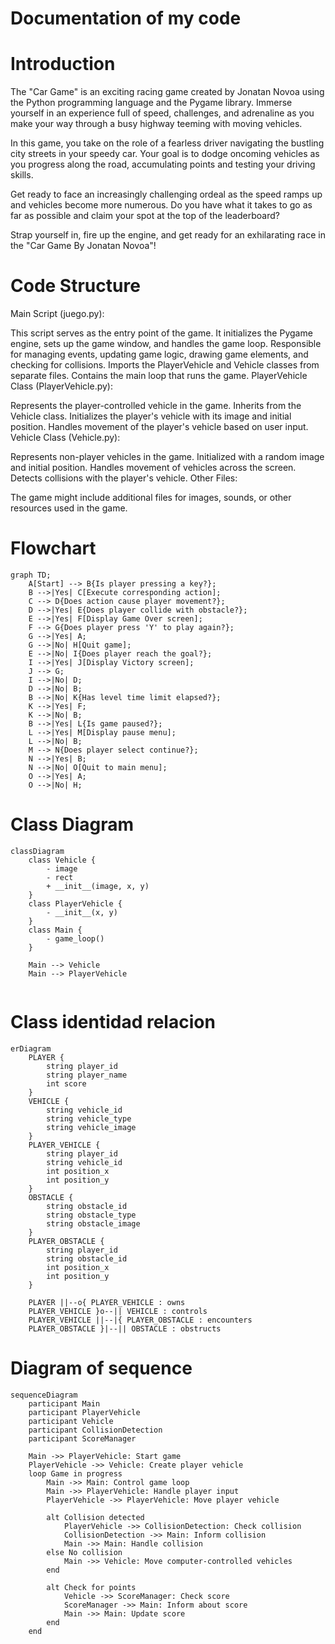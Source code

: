 # Documentation of my code

# Introduction

The "Car Game" is an exciting racing game created by Jonatan Novoa using the Python programming language and the Pygame library. Immerse yourself in an experience full of speed, challenges, and adrenaline as you make your way through a busy highway teeming with moving vehicles.

In this game, you take on the role of a fearless driver navigating the bustling city streets in your speedy car. Your goal is to dodge oncoming vehicles as you progress along the road, accumulating points and testing your driving skills.

Get ready to face an increasingly challenging ordeal as the speed ramps up and vehicles become more numerous. Do you have what it takes to go as far as possible and claim your spot at the top of the leaderboard?

Strap yourself in, fire up the engine, and get ready for an exhilarating race in the "Car Game By Jonatan Novoa"!

# Code Structure

Main Script (juego.py):

This script serves as the entry point of the game.
It initializes the Pygame engine, sets up the game window, and handles the game loop.
Responsible for managing events, updating game logic, drawing game elements, and checking for collisions.
Imports the PlayerVehicle and Vehicle classes from separate files.
Contains the main loop that runs the game.
PlayerVehicle Class (PlayerVehicle.py):

Represents the player-controlled vehicle in the game.
Inherits from the Vehicle class.
Initializes the player's vehicle with its image and initial position.
Handles movement of the player's vehicle based on user input.
Vehicle Class (Vehicle.py):

Represents non-player vehicles in the game.
Initialized with a random image and initial position.
Handles movement of vehicles across the screen.
Detects collisions with the player's vehicle.
Other Files:

The game might include additional files for images, sounds, or other resources used in the game.

# Flowchart

```mermaid
graph TD;
    A[Start] --> B{Is player pressing a key?};
    B -->|Yes| C[Execute corresponding action];
    C --> D{Does action cause player movement?};
    D -->|Yes| E{Does player collide with obstacle?};
    E -->|Yes| F[Display Game Over screen];
    F --> G{Does player press 'Y' to play again?};
    G -->|Yes| A;
    G -->|No| H[Quit game];
    E -->|No| I{Does player reach the goal?};
    I -->|Yes| J[Display Victory screen];
    J --> G;
    I -->|No| D;
    D -->|No| B;
    B -->|No| K{Has level time limit elapsed?};
    K -->|Yes| F;
    K -->|No| B;
    B -->|Yes| L{Is game paused?};
    L -->|Yes| M[Display pause menu];
    L -->|No| B;
    M --> N{Does player select continue?};
    N -->|Yes| B;
    N -->|No| O[Quit to main menu];
    O -->|Yes| A;
    O -->|No| H;

```
# Class Diagram
```mermaid
classDiagram
    class Vehicle {
        - image
        - rect
        + __init__(image, x, y)
    }
    class PlayerVehicle {
        - __init__(x, y)
    }
    class Main {
        - game_loop()
    }

    Main --> Vehicle
    Main --> PlayerVehicle


```
# Class identidad relacion 

```mermaid
erDiagram
    PLAYER {
        string player_id
        string player_name
        int score
    }
    VEHICLE {
        string vehicle_id
        string vehicle_type
        string vehicle_image
    }
    PLAYER_VEHICLE {
        string player_id
        string vehicle_id
        int position_x
        int position_y
    }
    OBSTACLE {
        string obstacle_id
        string obstacle_type
        string obstacle_image
    }
    PLAYER_OBSTACLE {
        string player_id
        string obstacle_id
        int position_x
        int position_y
    }

    PLAYER ||--o{ PLAYER_VEHICLE : owns
    PLAYER_VEHICLE }o--|| VEHICLE : controls
    PLAYER_VEHICLE ||--|{ PLAYER_OBSTACLE : encounters
    PLAYER_OBSTACLE }|--|| OBSTACLE : obstructs
```


# Diagram of sequence
```mermaid
sequenceDiagram
    participant Main
    participant PlayerVehicle
    participant Vehicle
    participant CollisionDetection
    participant ScoreManager

    Main ->> PlayerVehicle: Start game
    PlayerVehicle ->> Vehicle: Create player vehicle
    loop Game in progress
        Main ->> Main: Control game loop
        Main ->> PlayerVehicle: Handle player input
        PlayerVehicle ->> PlayerVehicle: Move player vehicle

        alt Collision detected
            PlayerVehicle ->> CollisionDetection: Check collision
            CollisionDetection ->> Main: Inform collision
            Main ->> Main: Handle collision
        else No collision
            Main ->> Vehicle: Move computer-controlled vehicles
        end

        alt Check for points
            Vehicle ->> ScoreManager: Check score
            ScoreManager ->> Main: Inform about score
            Main ->> Main: Update score
        end
    end
```


